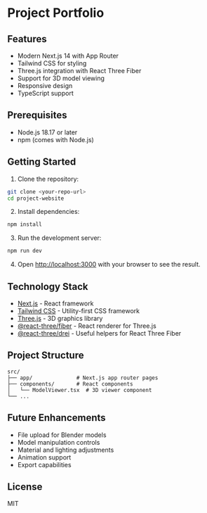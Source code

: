 # Project Portfolio

## Features

- Modern Next.js 14 with App Router
- Tailwind CSS for styling
- Three.js integration with React Three Fiber
- Support for 3D model viewing
- Responsive design
- TypeScript support

## Prerequisites

- Node.js 18.17 or later
- npm (comes with Node.js)

## Getting Started

1. Clone the repository:
```bash
git clone <your-repo-url>
cd project-website
```

2. Install dependencies:
```bash
npm install
```

3. Run the development server:
```bash
npm run dev
```

4. Open [http://localhost:3000](http://localhost:3000) with your browser to see the result.

## Technology Stack

- [Next.js](https://nextjs.org/) - React framework
- [Tailwind CSS](https://tailwindcss.com/) - Utility-first CSS framework
- [Three.js](https://threejs.org/) - 3D graphics library
- [@react-three/fiber](https://docs.pmnd.rs/react-three-fiber) - React renderer for Three.js
- [@react-three/drei](https://drei.pmnd.rs/) - Useful helpers for React Three Fiber

## Project Structure

```
src/
├── app/              # Next.js app router pages
├── components/       # React components
│   └── ModelViewer.tsx  # 3D viewer component
└── ...
```

## Future Enhancements

- File upload for Blender models
- Model manipulation controls
- Material and lighting adjustments
- Animation support
- Export capabilities

## License

MIT
